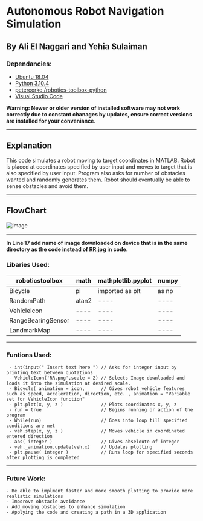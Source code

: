# Autonomous Robot Navigation Simulation

## __By Ali El Naggari and Yehia Sulaiman__

### Dependancies:
  - [Ubuntu 18.04](https://releases.ubuntu.com/18.04.5/)
  - [Python 3.10.4](https://www.python.org/downloads/)
  - [petercorke /robotics-toolbox-python](https://github.com/petercorke/robotics-toolbox-python/tree/71183f3221cf9ced69420f07ade06f4514c256ba)
  - [Visual Studio Code](https://code.visualstudio.com/)
 
 **Warning: Newer or older version of installed software may not work correctly due to constant chanages by updates, ensure correct versions are installed for your conveniance.**
**********************************************************************************************************************************************************
## Explanation
This code simulates a robot moving to target coordinates in MATLAB.
 Robot is placed at coordinates specified by user input and moves to target that is also specified by user input. Program also asks for number of obstacles wanted and randomly generates them. Robot should eventually be able to sense obstacles and avoid them.
 *********************************************************************************************************************************************************
 ## FlowChart
 ![image](https://user-images.githubusercontent.com/103752563/164712728-98d787b3-40bc-477d-9b05-579d2dcab696.png)

 
 
 
********************************************************************************************************************************************************** 
**In Line 17 add name of image downloaded on device that is in the same directory as the code instead of RR.jpg in code.**
 
 ### Libaries Used:
| roboticstoolbox    | math  | mathplotlib.pyplot | numpy |
| ------------------ | ----- | ------------------ | ----- |
| Bicycle            | pi    | imported as plt    | as np |
| RandomPath         | atan2 |         ----       | ----  |
| VehicleIcon        | ----  |         ----       | ----  |
| RangeBearingSensor | ----  |         ----       | ----  |
| LandmarkMap        | ----  |         ----       | ----  |
     
********************************************************************************************************************************************************** 
 ### Funtions Used:
     - int(input(" Insert text here ") // Asks for integer input by printing text between quotations
     - VehicleIcon('RR.png',scale = 2) // Selects Image downloaded and loads it into the simulation at desired scale.
     - Bicycle( animation = icon,      // Gives robot vehicle features such as speed, acceleration, direction, etc. , animation = "Variable set for VehicleIcon function" 
     - plt.plot(x, y, z )              // Plots coordinates x, y, z
     - run = true                      // Begins running or action of the program
     - While(run)                      // Goes into loop till specified conditions are met
     - veh.step(x, y, z )              // Moves vehicle in coordinated entered direction
     - abs( integer )                  // Gives abseloute of integer
     - veh._animation.update(veh.x)    // Updates plotting
     - plt.pause( integer )            // Runs loop for specified seconds after plotting is completed
**********************************************************************************************************************************************************      
 ### Future Work:
    - Be able to implment faster and more smooth plotting to provide more realistic simulations
    - Imporove obstacle avoidance
    - Add moving obstacles to enhance simulation
    - Applying the code and creating a path in a 3D application 
